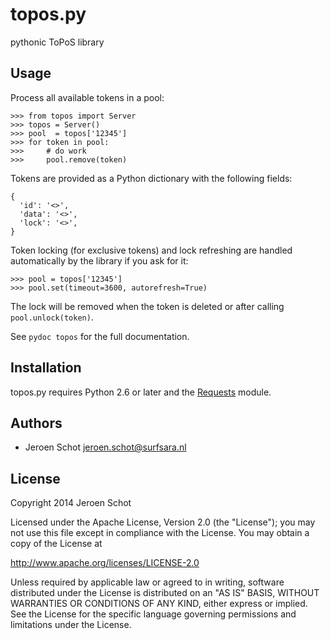 topos.py
========

pythonic ToPoS library

Usage
-----

Process all available tokens in a pool:

    >>> from topos import Server
    >>> topos = Server()
    >>> pool  = topos['12345']
    >>> for token in pool:
    >>>     # do work
    >>>     pool.remove(token)

Tokens are provided as a Python dictionary with the following fields:

    {
      'id': '<>',
      'data': '<>',
      'lock': '<>',
    }

Token locking (for exclusive tokens) and lock refreshing are handled
automatically by the library if you ask for it:

    >>> pool = topos['12345']
    >>> pool.set(timeout=3600, autorefresh=True)

The lock will be removed when the token is deleted or after calling
`pool.unlock(token)`.

See `pydoc topos` for the full documentation.

Installation
------------

topos.py requires Python 2.6 or later and the [Requests][1] module.

[1]: http://docs.python-requests.org

Authors
-------

 * Jeroen Schot <jeroen.schot@surfsara.nl>

License
-------

Copyright 2014 Jeroen Schot

Licensed under the Apache License, Version 2.0 (the "License");
you may not use this file except in compliance with the License.
You may obtain a copy of the License at

<http://www.apache.org/licenses/LICENSE-2.0>

Unless required by applicable law or agreed to in writing, software
distributed under the License is distributed on an "AS IS" BASIS,
WITHOUT WARRANTIES OR CONDITIONS OF ANY KIND, either express or implied.
See the License for the specific language governing permissions and
limitations under the License.
